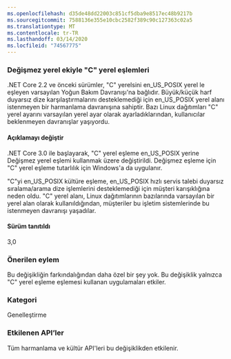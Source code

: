 ```yaml
---
ms.openlocfilehash: d35de48dd22003c851cf5dba9e8517ec48b9217b
ms.sourcegitcommit: 7588136e355e10cbc2582f389c90c127363c02a5
ms.translationtype: MT
ms.contentlocale: tr-TR
ms.lasthandoff: 03/14/2020
ms.locfileid: "74567775"
---
```

### <a name="c-locale-maps-to-the-invariant-locale"></a>Değişmez yerel ekiyle "C" yerel eşlemleri

.NET Core 2.2 ve önceki sürümler, "C" yerelsini en_US_POSIX yerel le eşleyen varsayılan Yoğun Bakım Davranışı'na bağlıdır. Büyük/küçük harf duyarsız dize karşılaştırmalarını desteklemediği için en_US_POSIX yerel alanı istenmeyen bir harmanlama davranışına sahiptir. Bazı Linux dağıtımları "C" yerel ayarını varsayılan yerel ayar olarak ayarladıklarından, kullanıcılar beklenmeyen davranışlar yaşıyordu.

#### <a name="change-description"></a>Açıklamayı değiştir

.NET Core 3.0 ile başlayarak, "C" yerel eşleme en_US_POSIX yerine Değişmez yerel eşlemi kullanmak üzere değiştirildi. Değişmez eşleme için "C" yerel eşleme tutarlılık için Windows'a da uygulanır.

"C"yi en_US_POSIX kültüre eşleme, en_US_POSIX hızlı servis talebi duyarsız sıralama/arama dize işlemlerini desteklemediği için müşteri karışıklığına neden oldu. "C" yerel alanı, Linux dağıtımlarının bazılarında varsayılan bir yerel alan olarak kullanıldığından, müşteriler bu işletim sistemlerinde bu istenmeyen davranışı yaşadılar.

#### <a name="version-introduced"></a>Sürüm tanıtıldı

3,0

### <a name="recommended-action"></a>Önerilen eylem

Bu değişikliğin farkındalığından daha özel bir şey yok. Bu değişiklik yalnızca "C" yerel eşleme eşlemesi kullanan uygulamaları etkiler.

### <a name="category"></a>Kategori

Genelleştirme

### <a name="affected-apis"></a>Etkilenen API’ler

Tüm harmanlama ve kültür API'leri bu değişiklikden etkilenir.

<!--

-->
